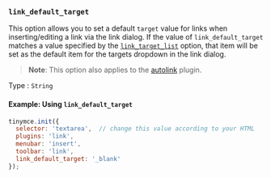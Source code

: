 ### `link_default_target`

This option allows you to set a default `target` value for links when inserting/editing a link via the link dialog. If the value of `link_default_target` matches a value specified by the [`link_target_list`](#link_target_list) option, that item will be set as the default item for the targets dropdown in the link dialog.

> **Note**: This option also applies to the [autolink]({{site.baseurl}}/plugins/opensource/autolink) plugin.

Type
: `String`

#### Example: Using `link_default_target`

```js
tinymce.init({
  selector: 'textarea',  // change this value according to your HTML
  plugins: 'link',
  menubar: 'insert',
  toolbar: 'link',
  link_default_target: '_blank'
});
```

